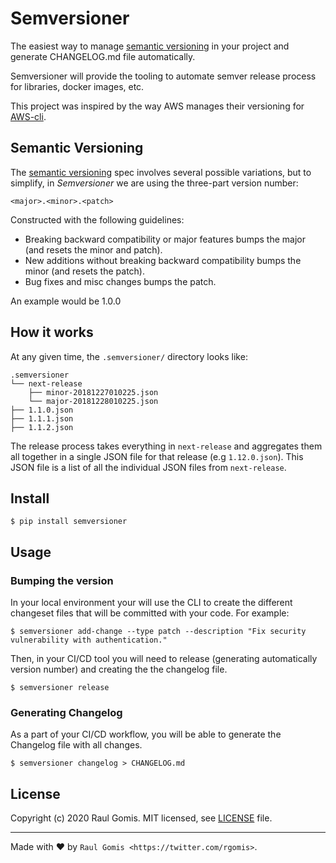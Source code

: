 # Semversioner
The easiest way to manage [semantic versioning](https://semver.org/) in your project and generate CHANGELOG.md file automatically. 

Semversioner will provide the tooling to automate semver release process for libraries, docker images, etc. 

This project was inspired by the way AWS manages their versioning for [AWS-cli](https://github.com/aws/aws-cli/).

## Semantic Versioning
The [semantic versioning](https://semver.org/) spec involves several possible variations, but to simplify, in _Semversioner_ we are using the three-part version number:

`<major>.<minor>.<patch>`

Constructed with the following guidelines:
- Breaking backward compatibility or major features bumps the major (and resets the minor and patch).
- New additions without breaking backward compatibility bumps the minor (and resets the patch).
- Bug fixes and misc changes bumps the patch.

An example would be 1.0.0

## How it works

At any given time, the ``.semversioner/`` directory looks like:

    .semversioner
    └── next-release
        ├── minor-20181227010225.json
        └── major-20181228010225.json
    ├── 1.1.0.json
    ├── 1.1.1.json
    ├── 1.1.2.json

The release process takes everything in ``next-release`` and aggregates them all together in a single JSON file for that release (e.g ``1.12.0.json``).  This
JSON file is a list of all the individual JSON files from ``next-release``.

## Install

```shell
$ pip install semversioner
```

## Usage

### Bumping the version

In your local environment your will use the CLI to create the different changeset files that will be committed with your code. For example:
```shell
$ semversioner add-change --type patch --description "Fix security vulnerability with authentication."
```

Then, in your CI/CD tool you will need to release (generating automatically version number) and creating the the changelog file. 
```shell
$ semversioner release
```

### Generating Changelog

As a part of your CI/CD workflow, you will be able to generate the Changelog file with all changes.

```shell
$ semversioner changelog > CHANGELOG.md
```

## License
Copyright (c) 2020 Raul Gomis.
MIT licensed, see [LICENSE](LICENSE) file.

---
Made with ♥ by `Raul Gomis <https://twitter.com/rgomis>`.
